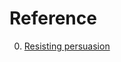 # Reference

0. [Resisting persuasion](https://changingminds.org/techniques/resisting/resisting.htm)

